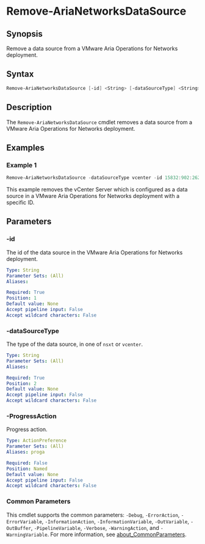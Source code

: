 # Remove-AriaNetworksDataSource

## Synopsis

Remove a data source from a VMware Aria Operations for Networks deployment.

## Syntax

```powershell
Remove-AriaNetworksDataSource [-id] <String> [-dataSourceType] <String> [-ProgressAction <ActionPreference>] [<CommonParameters>]
```

## Description

The `Remove-AriaNetworksDataSource` cmdlet removes a data source from a VMware Aria Operations for Networks deployment.

## Examples

### Example 1

```powershell
Remove-AriaNetworksDataSource -dataSourceType vcenter -id 15832:902:2623605245375371420
```

This example removes the vCenter Server which is configured as a data source in a VMware Aria Operations for Networks deployment with a specific ID.

## Parameters

### -id

The id of the data source in the VMware Aria Operations for Networks deployment.

```yaml
Type: String
Parameter Sets: (All)
Aliases:

Required: True
Position: 1
Default value: None
Accept pipeline input: False
Accept wildcard characters: False
```

### -dataSourceType

The type of the data source, in one of `nsxt` or `vcenter`.

```yaml
Type: String
Parameter Sets: (All)
Aliases:

Required: True
Position: 2
Default value: None
Accept pipeline input: False
Accept wildcard characters: False
```

### -ProgressAction

Progress action.

```yaml
Type: ActionPreference
Parameter Sets: (All)
Aliases: proga

Required: False
Position: Named
Default value: None
Accept pipeline input: False
Accept wildcard characters: False
```

### Common Parameters

This cmdlet supports the common parameters: `-Debug`, `-ErrorAction`, `-ErrorVariable`, `-InformationAction`, `-InformationVariable`, `-OutVariable`, `-OutBuffer`, `-PipelineVariable`, `-Verbose`, `-WarningAction`, and `-WarningVariable`. For more information, see [about_CommonParameters](http://go.microsoft.com/fwlink/?LinkID=113216).

